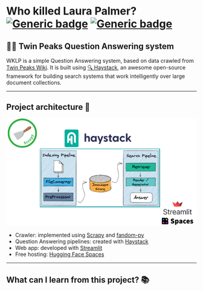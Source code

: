 <!---
---
title: Who killed Laura Palmer?
emoji: 🗻🗻
colorFrom: blue
colorTo: green
sdk: streamlit
sdk_version: 1.2.0
app_file: app.py
pinned: false
license: mit
---
-->

# Who killed Laura Palmer? &nbsp; [![Generic badge](https://img.shields.io/badge/🤗-Open%20in%20Spaces-blue.svg)](https://huggingface.co/spaces/anakin87/who-killed-laura-palmer) [![Generic badge](https://img.shields.io/github/stars/anakin87/who-killed-laura-palmer?label=Github&style=social)](https://github.com/anakin87/who-killed-laura-palmer)
## 🗻🗻 Twin Peaks Question Answering system

WKLP is a simple Question Answering system, based on data crawled from [Twin Peaks Wiki](https://twinpeaks.fandom.com/wiki/Twin_Peaks_Wiki). It is built using [🔍 Haystack](https://github.com/deepset-ai/haystack), an awesome open-source framework for building search systems that work intelligently over large document collections.

---

## Project architecture 🧱

![Project architecture](./data/readme_images/project_architecture.png) 

* Crawler: implemented using [Scrapy](https://github.com/scrapy/scrapy) and [fandom-py](https://github.com/NikolajDanger/fandom-py)
* Question Answering pipelines: created with [Haystack](https://github.com/deepset-ai/haystack)
* Web app: developed with [Streamlit](https://github.com/streamlit/streamlit)
* Free hosting: [Hugging Face Spaces](https://huggingface.co/spaces)

---

## What can I learn from this project? 📚
